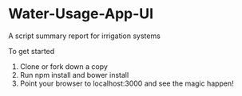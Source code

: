 # Water-Usage-App-UI
A script summary report for irrigation systems

To get started
1) Clone or fork down a copy
2) Run npm install and bower install
3) Point your browser to localhost:3000 and see the magic happen!

